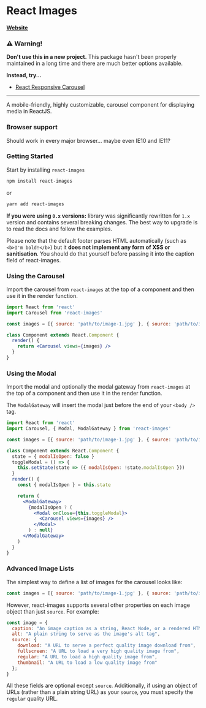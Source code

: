 # React Images

[**Website**](https://xlzy520.cn/react-images/)

### ⚠️ Warning!

**Don't use this in a new project.** This package hasn't been properly maintained in a long time and there are much better options available.

**Instead, try...**

- [React Responsive Carousel](http://react-responsive-carousel.js.org/)

---

A mobile-friendly, highly customizable, carousel component for displaying media in ReactJS.

### Browser support

Should work in every major browser... maybe even IE10 and IE11?

### Getting Started

Start by installing `react-images`

```bash
npm install react-images
```

or

```bash
yarn add react-images
```

**If you were using `0.x` versions:** library was significantly rewritten for `1.x` version and contains several breaking changes.
The best way to upgrade is to read the docs and follow the examples.

Please note that the default footer parses HTML automatically (such as `<b>I'm bold!</b>`) but it **does not implement any form of XSS or sanitisation**. You should do that yourself before passing it into the caption field of react-images.

### Using the Carousel

Import the carousel from `react-images` at the top of a
component and then use it in the render function.

```jsx
import React from 'react'
import Carousel from 'react-images'

const images = [{ source: 'path/to/image-1.jpg' }, { source: 'path/to/image-2.jpg' }]

class Component extends React.Component {
  render() {
    return <Carousel views={images} />
  }
}
```

### Using the Modal

Import the modal and optionally the modal gateway from
`react-images` at the top of a component and then use it in
the render function.

The `ModalGateway` will insert the modal just before the
end of your `<body />` tag.

```jsx
import React from 'react'
import Carousel, { Modal, ModalGateway } from 'react-images'

const images = [{ source: 'path/to/image-1.jpg' }, { source: 'path/to/image-2.jpg' }]

class Component extends React.Component {
  state = { modalIsOpen: false }
  toggleModal = () => {
    this.setState(state => ({ modalIsOpen: !state.modalIsOpen }))
  }
  render() {
    const { modalIsOpen } = this.state

    return (
      <ModalGateway>
        {modalIsOpen ? (
          <Modal onClose={this.toggleModal}>
            <Carousel views={images} />
          </Modal>
        ) : null}
      </ModalGateway>
    )
  }
}
```

### Advanced Image Lists

The simplest way to define a list of images for the carousel looks like:

```jsx
const images = [{ source: 'path/to/image-1.jpg' }, { source: 'path/to/image-2.jpg' }]
```

However, react-images supports several other properties on each image object than just `source`. For example:

```jsx
const image = {
  caption: "An image caption as a string, React Node, or a rendered HTML string",
  alt: "A plain string to serve as the image's alt tag",
  source: {
    download: "A URL to serve a perfect quality image download from",
    fullscreen: "A URL to load a very high quality image from",
    regular: "A URL to load a high quality image from",
    thumbnail: "A URL to load a low quality image from"
  };
}
```

All these fields are optional except `source`. Additionally, if using an object of URLs (rather than a plain string URL) as your `source`, you must specify the `regular` quality URL.
